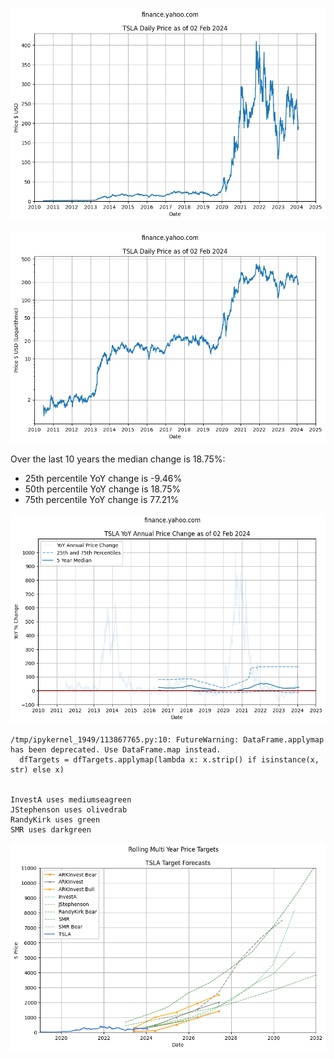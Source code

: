     
![png](images/tsla-prices_4_0.png)
    



    
![png](images/tsla-prices_5_0.png)
    




Over the last 10 years the median change is 18.75%:
- 25th percentile YoY change is -9.46%
- 50th percentile YoY change is 18.75%
- 75th percentile YoY change is 77.21%




    
![png](images/tsla-prices_7_0.png)
    


    /tmp/ipykernel_1949/113867765.py:10: FutureWarning: DataFrame.applymap has been deprecated. Use DataFrame.map instead.
      dfTargets = dfTargets.applymap(lambda x: x.strip() if isinstance(x, str) else x)


    InvestA uses mediumseagreen
    JStephenson uses olivedrab
    RandyKirk uses green
    SMR uses darkgreen



    
![png](images/tsla-prices_11_1.png)
    

